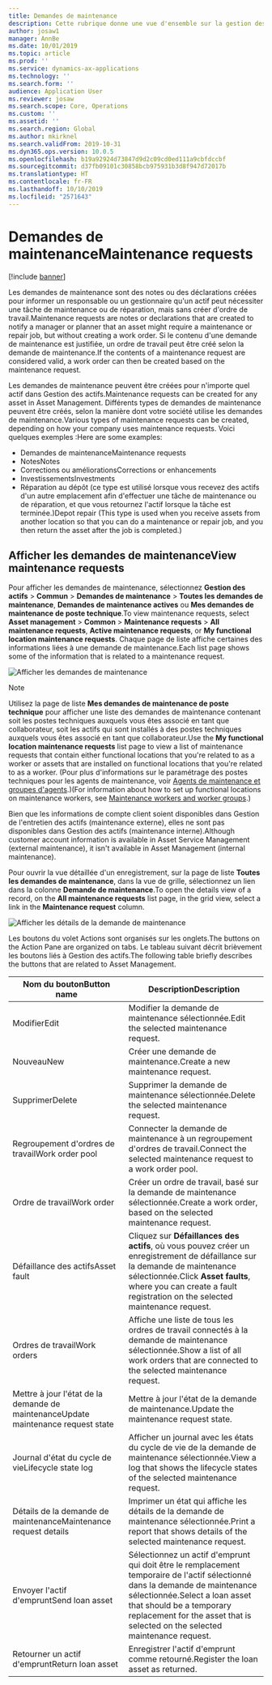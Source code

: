 ```yaml
---
title: Demandes de maintenance
description: Cette rubrique donne une vue d'ensemble sur la gestion des demandes de maintenance dans le module Gestion des actifs
author: josaw1
manager: AnnBe
ms.date: 10/01/2019
ms.topic: article
ms.prod: ''
ms.service: dynamics-ax-applications
ms.technology: ''
ms.search.form: ''
audience: Application User
ms.reviewer: josaw
ms.search.scope: Core, Operations
ms.custom: ''
ms.assetid: ''
ms.search.region: Global
ms.author: mkirknel
ms.search.validFrom: 2019-10-31
ms.dyn365.ops.version: 10.0.5
ms.openlocfilehash: b19a92924d73847d9d2c09cd0ed111a9cbfdccbf
ms.sourcegitcommit: d37fb09101c30858bcb975931b3d8f947d72017b
ms.translationtype: HT
ms.contentlocale: fr-FR
ms.lasthandoff: 10/10/2019
ms.locfileid: "2571643"
---
```

# <a name="maintenance-requests"></a><span data-ttu-id="bc125-103">Demandes de maintenance</span><span class="sxs-lookup"><span data-stu-id="bc125-103">Maintenance requests</span></span>

[!include [banner](../../includes/banner.md)]

 

<span data-ttu-id="bc125-104">Les demandes de maintenance sont des notes ou des déclarations créées pour informer un responsable ou un gestionnaire qu'un actif peut nécessiter une tâche de maintenance ou de réparation, mais sans créer d'ordre de travail.</span><span class="sxs-lookup"><span data-stu-id="bc125-104">Maintenance requests are notes or declarations that are created to notify a manager or planner that an asset might require a maintenance or repair job, but without creating a work order.</span></span> <span data-ttu-id="bc125-105">Si le contenu d'une demande de maintenance est justifiée, un ordre de travail peut être créé selon la demande de maintenance.</span><span class="sxs-lookup"><span data-stu-id="bc125-105">If the contents of a maintenance request are considered valid, a work order can then be created based on the maintenance request.</span></span>

<span data-ttu-id="bc125-106">Les demandes de maintenance peuvent être créées pour n'importe quel actif dans Gestion des actifs.</span><span class="sxs-lookup"><span data-stu-id="bc125-106">Maintenance requests can be created for any asset in Asset Management.</span></span> <span data-ttu-id="bc125-107">Différents types de demandes de maintenance peuvent être créés, selon la manière dont votre société utilise les demandes de maintenance.</span><span class="sxs-lookup"><span data-stu-id="bc125-107">Various types of maintenance requests can be created, depending on how your company uses maintenance requests.</span></span> <span data-ttu-id="bc125-108">Voici quelques exemples :</span><span class="sxs-lookup"><span data-stu-id="bc125-108">Here are some examples:</span></span>

- <span data-ttu-id="bc125-109">Demandes de maintenance</span><span class="sxs-lookup"><span data-stu-id="bc125-109">Maintenance requests</span></span>
- <span data-ttu-id="bc125-110">Notes</span><span class="sxs-lookup"><span data-stu-id="bc125-110">Notes</span></span>
- <span data-ttu-id="bc125-111">Corrections ou améliorations</span><span class="sxs-lookup"><span data-stu-id="bc125-111">Corrections or enhancements</span></span>
- <span data-ttu-id="bc125-112">Investissements</span><span class="sxs-lookup"><span data-stu-id="bc125-112">Investments</span></span>
- <span data-ttu-id="bc125-113">Réparation au dépôt (ce type est utilisé lorsque vous recevez des actifs d'un autre emplacement afin d'effectuer une tâche de maintenance ou de réparation, et que vous retournez l'actif lorsque la tâche est terminée.)</span><span class="sxs-lookup"><span data-stu-id="bc125-113">Depot repair (This type is used when you receive assets from another location so that you can do a maintenance or repair job, and you then return the asset after the job is completed.)</span></span>

## <a name="view-maintenance-requests"></a><span data-ttu-id="bc125-114">Afficher les demandes de maintenance</span><span class="sxs-lookup"><span data-stu-id="bc125-114">View maintenance requests</span></span>

<span data-ttu-id="bc125-115">Pour afficher les demandes de maintenance, sélectionnez **Gestion des actifs** \> **Commun** \> **Demandes de maintenance** \> **Toutes les demandes de maintenance**, **Demandes de maintenance actives** ou **Mes demandes de maintenance de poste technique**.</span><span class="sxs-lookup"><span data-stu-id="bc125-115">To view maintenance requests, select **Asset management** \> **Common** \> **Maintenance requests** \> **All maintenance requests**, **Active maintenance requests**, or **My functional location maintenance requests**.</span></span> <span data-ttu-id="bc125-116">Chaque page de liste affiche certaines des informations liées à une demande de maintenance.</span><span class="sxs-lookup"><span data-stu-id="bc125-116">Each list page shows some of the information that is related to a maintenance request.</span></span>

![Afficher les demandes de maintenance](media/01-manage-maintenance-requests.png)

> [!NOTE]
> <span data-ttu-id="bc125-118">Utilisez la page de liste **Mes demandes de maintenance de poste technique** pour afficher une liste des demandes de maintenance contenant soit les postes techniques auxquels vous êtes associé en tant que collaborateur, soit les actifs qui sont installés à des postes techniques auxquels vous êtes associé en tant que collaborateur.</span><span class="sxs-lookup"><span data-stu-id="bc125-118">Use the **My functional location maintenance requests** list page to view a list of maintenance requests that contain either functional locations that you're related to as a worker or assets that are installed on functional locations that you're related to as a worker.</span></span> <span data-ttu-id="bc125-119">(Pour plus d'informations sur le paramétrage des postes techniques pour les agents de maintenance, voir [Agents de maintenance et groupes d'agents](../setup-for-objects/workers-and-worker-groups.md).)</span><span class="sxs-lookup"><span data-stu-id="bc125-119">(For information about how to set up functional locations on maintenance workers, see [Maintenance workers and worker groups](../setup-for-objects/workers-and-worker-groups.md).)</span></span>
> 
> <span data-ttu-id="bc125-120">Bien que les informations de compte client soient disponibles dans Gestion de l'entretien des actifs (maintenance externe), elles ne sont pas disponibles dans Gestion des actifs (maintenance interne).</span><span class="sxs-lookup"><span data-stu-id="bc125-120">Although customer account information is available in Asset Service Management (external maintenance), it isn't available in Asset Management (internal maintenance).</span></span>

<span data-ttu-id="bc125-121">Pour ouvrir la vue détaillée d'un enregistrement, sur la page de liste **Toutes les demandes de maintenance**, dans la vue de grille, sélectionnez un lien dans la colonne **Demande de maintenance**.</span><span class="sxs-lookup"><span data-stu-id="bc125-121">To open the details view of a record, on the **All maintenance requests** list page, in the grid view, select a link in the **Maintenance request** column.</span></span>

![Afficher les détails de la demande de maintenance](media/02-manage-maintenance-requests.png)

<span data-ttu-id="bc125-123">Les boutons du volet Actions sont organisés sur les onglets.</span><span class="sxs-lookup"><span data-stu-id="bc125-123">The buttons on the Action Pane are organized on tabs.</span></span> <span data-ttu-id="bc125-124">Le tableau suivant décrit brièvement les boutons liés à Gestion des actifs.</span><span class="sxs-lookup"><span data-stu-id="bc125-124">The following table briefly describes the buttons that are related to Asset Management.</span></span>

| <span data-ttu-id="bc125-125">Nom du bouton</span><span class="sxs-lookup"><span data-stu-id="bc125-125">Button name</span></span>                      | <span data-ttu-id="bc125-126">Description</span><span class="sxs-lookup"><span data-stu-id="bc125-126">Description</span></span> |
|----------------------------------|-------------|
| <span data-ttu-id="bc125-127">Modifier</span><span class="sxs-lookup"><span data-stu-id="bc125-127">Edit</span></span>                             | <span data-ttu-id="bc125-128">Modifier la demande de maintenance sélectionnée.</span><span class="sxs-lookup"><span data-stu-id="bc125-128">Edit the selected maintenance request.</span></span> |
| <span data-ttu-id="bc125-129">Nouveau</span><span class="sxs-lookup"><span data-stu-id="bc125-129">New</span></span>                              | <span data-ttu-id="bc125-130">Créer une demande de maintenance.</span><span class="sxs-lookup"><span data-stu-id="bc125-130">Create a new maintenance request.</span></span> |
| <span data-ttu-id="bc125-131">Supprimer</span><span class="sxs-lookup"><span data-stu-id="bc125-131">Delete</span></span>                           | <span data-ttu-id="bc125-132">Supprimer la demande de maintenance sélectionnée.</span><span class="sxs-lookup"><span data-stu-id="bc125-132">Delete the selected maintenance request.</span></span> |
| <span data-ttu-id="bc125-133">Regroupement d'ordres de travail</span><span class="sxs-lookup"><span data-stu-id="bc125-133">Work order pool</span></span>                  | <span data-ttu-id="bc125-134">Connecter la demande de maintenance à un regroupement d'ordres de travail.</span><span class="sxs-lookup"><span data-stu-id="bc125-134">Connect the selected maintenance request to a work order pool.</span></span> |
| <span data-ttu-id="bc125-135">Ordre de travail</span><span class="sxs-lookup"><span data-stu-id="bc125-135">Work order</span></span>                       | <span data-ttu-id="bc125-136">Créer un ordre de travail, basé sur la demande de maintenance sélectionnée.</span><span class="sxs-lookup"><span data-stu-id="bc125-136">Create a work order, based on the selected maintenance request.</span></span> |
| <span data-ttu-id="bc125-137">Défaillance des actifs</span><span class="sxs-lookup"><span data-stu-id="bc125-137">Asset fault</span></span>                      | <span data-ttu-id="bc125-138">Cliquez sur **Défaillances des actifs**, où vous pouvez créer un enregistrement de défaillance sur la demande de maintenance sélectionnée.</span><span class="sxs-lookup"><span data-stu-id="bc125-138">Click **Asset faults**, where you can create a fault registration on the selected maintenance request.</span></span> |
| <span data-ttu-id="bc125-139">Ordres de travail</span><span class="sxs-lookup"><span data-stu-id="bc125-139">Work orders</span></span>                      | <span data-ttu-id="bc125-140">Affiche une liste de tous les ordres de travail connectés à la demande de maintenance sélectionnée.</span><span class="sxs-lookup"><span data-stu-id="bc125-140">Show a list of all work orders that are connected to the selected maintenance request.</span></span> |
| <span data-ttu-id="bc125-141">Mettre à jour l'état de la demande de maintenance</span><span class="sxs-lookup"><span data-stu-id="bc125-141">Update maintenance request state</span></span> | <span data-ttu-id="bc125-142">Mettre à jour l'état de la demande de maintenance.</span><span class="sxs-lookup"><span data-stu-id="bc125-142">Update the maintenance request state.</span></span> |
| <span data-ttu-id="bc125-143">Journal d'état du cycle de vie</span><span class="sxs-lookup"><span data-stu-id="bc125-143">Lifecycle state log</span></span>              | <span data-ttu-id="bc125-144">Afficher un journal avec les états du cycle de vie de la demande de maintenance sélectionnée.</span><span class="sxs-lookup"><span data-stu-id="bc125-144">View a log that shows the lifecycle states of the selected maintenance request.</span></span> |
| <span data-ttu-id="bc125-145">Détails de la demande de maintenance</span><span class="sxs-lookup"><span data-stu-id="bc125-145">Maintenance request details</span></span>      | <span data-ttu-id="bc125-146">Imprimer un état qui affiche les détails de la demande de maintenance sélectionnée.</span><span class="sxs-lookup"><span data-stu-id="bc125-146">Print a report that shows details of the selected maintenance request.</span></span> |
| <span data-ttu-id="bc125-147">Envoyer l'actif d'emprunt</span><span class="sxs-lookup"><span data-stu-id="bc125-147">Send loan asset</span></span>                  | <span data-ttu-id="bc125-148">Sélectionnez un actif d'emprunt qui doit être le remplacement temporaire de l'actif sélectionné dans la demande de maintenance sélectionnée.</span><span class="sxs-lookup"><span data-stu-id="bc125-148">Select a loan asset that should be a temporary replacement for the asset that is selected on the selected maintenance request.</span></span> |
| <span data-ttu-id="bc125-149">Retourner un actif d'emprunt</span><span class="sxs-lookup"><span data-stu-id="bc125-149">Return loan asset</span></span>                | <span data-ttu-id="bc125-150">Enregistrer l'actif d'emprunt comme retourné.</span><span class="sxs-lookup"><span data-stu-id="bc125-150">Register the loan asset as returned.</span></span> |

